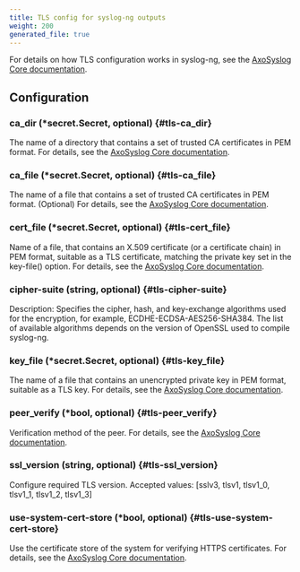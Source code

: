 ```yaml
---
title: TLS config for syslog-ng outputs
weight: 200
generated_file: true
---
```


For details on how TLS configuration works in syslog-ng, see the [AxoSyslog Core documentation](https://axoflow.com/docs/axosyslog-core/chapter-encrypted-transport-tls/tlsoptions/).

## Configuration

### ca_dir (*secret.Secret, optional) {#tls-ca_dir}

The name of a directory that contains a set of trusted CA certificates in PEM format. For details, see the [AxoSyslog Core documentation](https://axoflow.com/docs/axosyslog-core/chapter-encrypted-transport-tls/tlsoptions/#ca-dir). 


### ca_file (*secret.Secret, optional) {#tls-ca_file}

The name of a file that contains a set of trusted CA certificates in PEM format. (Optional) For details, see the [AxoSyslog Core documentation](https://axoflow.com/docs/axosyslog-core/chapter-encrypted-transport-tls/tlsoptions/#ca-file). 


### cert_file (*secret.Secret, optional) {#tls-cert_file}

Name of a file, that contains an X.509 certificate (or a certificate chain) in PEM format, suitable as a TLS certificate, matching the private key set in the key-file() option. For details, see the [AxoSyslog Core documentation](https://axoflow.com/docs/axosyslog-core/chapter-encrypted-transport-tls/tlsoptions/#cert-file). 


### cipher-suite (string, optional) {#tls-cipher-suite}

Description: Specifies the cipher, hash, and key-exchange algorithms used for the encryption, for example, ECDHE-ECDSA-AES256-SHA384. The list of available algorithms depends on the version of OpenSSL used to compile syslog-ng. 


### key_file (*secret.Secret, optional) {#tls-key_file}

The name of a file that contains an unencrypted private key in PEM format, suitable as a TLS key. For details, see the [AxoSyslog Core documentation](https://axoflow.com/docs/axosyslog-core/chapter-encrypted-transport-tls/tlsoptions/#key-file). 


### peer_verify (*bool, optional) {#tls-peer_verify}

Verification method of the peer. For details, see the [AxoSyslog Core documentation](https://axoflow.com/docs/axosyslog-core/chapter-encrypted-transport-tls/tlsoptions/#tls-options-peer-verify). 


### ssl_version (string, optional) {#tls-ssl_version}

Configure required TLS version. Accepted values: [sslv3, tlsv1, tlsv1_0, tlsv1_1, tlsv1_2, tlsv1_3] 


### use-system-cert-store (*bool, optional) {#tls-use-system-cert-store}

Use the certificate store of the system for verifying HTTPS certificates. For details, see the [AxoSyslog Core documentation](https://curl.se/docs/sslcerts.html). 



